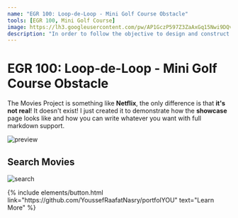 ```yaml
---
name: "EGR 100: Loop-de-Loop - Mini Golf Course Obstacle"
tools: [EGR 100, Mini Golf Course]
image: https://lh3.googleusercontent.com/pw/AP1GczP597Z3ZaAxGq15Nwi9DQv1nbnaXscPP0ycJSX1wopuTP8_Tj-PhLA1Qj3KSikn054pB7nF7RJtYQ_SKdcdZPGZIN-1CDv_erI9UaWZj4CfH3PWzx9I6KaumzZXD_6StasC_aXZIL9b6khP1q_hOzzfJKbQERD9ILEk8hrid-7PN8u5gNX2xiyuvdlSScw99qx6e1Wj-OkTOvLQgtIjVppAPO9SF8MXCThQRI9cBtcjRTOdlJsVv9GzRJeheIdgjD3M62NeCqHKMJ4OVUwt9em2tBxEKxUFkhtHWUtwBD0767ZciwsmMIBY9ZsvMDVgliqdky6BbopqZIFwGpB7fdIzA-PU9jyZsgX88Z_FOqVixlxjD9HhUc2IRALLV-VzTu1uKTn0lBHcGEjGkN14CjaUqbBc2uMJRnZS1Q-c0SfbKyUl1diezllJDXgkLWa3ITJ9UqoLkPRvtmBuv8nLUuGLLlO5NGDum8Vgn1JPirXbu4pfAVTxfUAEdzfv7tglgffcn6uMXXF0D9no_Erao559DqHoJXR125B19JII_F3fVJ2SzbaCEeqnIPxTzCOZo7PTZA2c5H0Fran0bG7oao0_oWQlEocjPcWuOsBC2B80Gn4WtqyDG0dp-hxSZEZI2D68a2_TA9q3du8qwQo0FGbhyTMnqwEIEHL8hyhd9QCP03m9ZFqZF6vXiMUKcP1QW5LY60jPbyGxCaOuyS2oOllUKDmXG3zQDSu-seifs40PAq-823zTaC_6d6cR5JIYe_up4O9fSA-8h3Qfkc-v72YeRoujVwMMrNFeyzHbA6jvatKlPsYe6NehrDCgG9wvS04YUfNVcLfDk9EJ_sA3bbpYNjtwpY5Nv5m1v3OOzSiRbfQCgpMyJHHy7DPmw-zeAaI-5u7ONWsCa8lNFl7EZ6cGGA8efwHbxQcU_dKhNiwXiO9Q5U8K-cn8y6ldXlN21wNYXESNZM2Gr3i_QSdCCCx6X1kTPq9J=w1214-h911-s-no-gm?authuser=0
description: "In order to follow the objective to design and construct a mini-golf course obstacle, a loop-de-loop was designed in order to follow the criteria that was laid out in the project, including the placement of a strip of LED lights. This was followed by the calculations relating to the resistance in an LED circuit and the presentation of the project's final reportings."
---
```


# EGR 100: Loop-de-Loop - Mini Golf Course Obstacle

The Movies Project is something like **Netflix**, the only difference is that **it's not real**! It doesn't exist! I just created it to demonstrate how the **showcase** page looks like and how you can write whatever you want with full markdown support.

![preview](https://www.sketchappsources.com/resources/source-image/we-were-soldiers-landing-page-dbruggisser.jpg)

## Search Movies

![search](https://www.sketchappsources.com/resources/source-image/microsoft-windows-10-virtual-keyboard-diogo-sousa.png)

<p class="text-center">
{% include elements/button.html link="https://github.com/YoussefRaafatNasry/portfolYOU" text="Learn More" %}
</p>